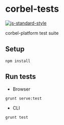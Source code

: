 # corbel-tests

[![js-standard-style](https://cdn.rawgit.com/feross/standard/master/badge.svg)](https://github.com/feross/standard)

corbel-platform test suite


## Setup

```
npm install
```

## Run tests

* Browser

```
grunt serve:test
```

* CLI

```
grunt test
```
